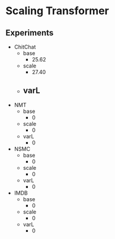 # Scaling Transformer
## Experiments
- ChitChat
  - base
    - 25.62
  - scale
    - 27.40
  - varL
    - 
- NMT
  - base
    - 0
  - scale
    - 0
  - varL
    - 0
- NSMC
  - base
    - 0
  - scale
    - 0
  - varL
    - 0
- IMDB
  - base
    - 0
  - scale
    - 0
  - varL
    - 0
